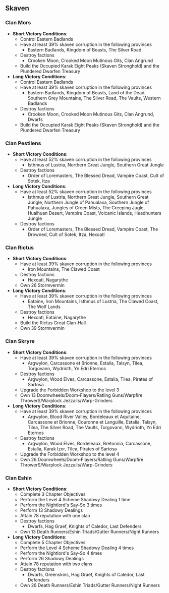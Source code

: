 ## Skaven

### Clan Mors

* **Short Victory Conditions**:
	* Control Eastern Badlands
	* Have at least 39% skaven corruption in the following provinces
	    * Eastern Badlands, Kingdom of Beasts, The Silver Road
	* Destroy factions
	    * Crooken Moon, Crooked Moon Mutinous Gits, Clan Angrund
	* Build the Occupied Karak Eight Peaks (Skaven Stronghold) and the Plundered Dwarfen Treasury
* **Long Victory Conditions**:
	* Control Eastern Badlands
	* Have at least 39% skaven corruption in the following provinces
	    * Eastern Badlands, Kingdom of Beasts, Land of the Dead, Southern Grey Mountains, The Silver Road, The Vaults, Western Badlands
	* Destroy factions
	    * Crooken Moon, Crooked Moon Mutinous Gits, Clan Angrund, Dwarfs
	* Build the Occupied Karak Eight Peaks (Skaven Stronghold) and the Plundered Dwarfen Treasury

### Clan Pestilens

* **Short Victory Conditions**:
	* Have at least 52% skaven corruption in the following provinces
	    * Isthmus of Lustria, Northern Great Jungle, Southern Great Jungle
	* Destroy factions
	    * Order of Loremasters, The Blessed Dread, Vampire Coast, Cult of Sotek, Itza
* **Long Victory Conditions**:
	* Have at least 52% skaven corruption in the following provinces
	    * Isthmus of Lustria, Northern Great Jungle, Southern Great Jungle, Northern Jungle of Pahualaxa, Southern 
	    Jungle of Pahualaxa, Jungles of Green Mists, The Creeping Jugle, Hualhuan Desert, Vampire Coast, Volcanic
	    Islands, Headhunters Jungle
	* Destroy factions
	    * Order of Loremasters, The Blessed Dread, Vampire Coast, The Drowned, Cult of Sotek, Itza, Hexoatl

### Clan Rictus

* **Short Victory Conditions**:
	* Have at least 39% skaven corruption in the following provinces
	    * Iron Mountains, The Clawed Coast
	* Destroy factions
	    * Hexoatl, Nagarythe 
	* Own 26 Stormvermin
* **Long Victory Conditions**:
	* Have at least 39% skaven corruption in the following provinces
	    * Eataine, Iron Mountains, Isthmus of Lustria, The Clawed Coast, The Wolf Lands
	* Destroy factions
	    * Hexoatl, Eataine, Nagarythe
    * Build the Rictus Great Clan-Hall
	* Own 39 Stormvermin

### Clan Skryre

* **Short Victory Conditions**:
	* Have at least 39% skaven corruption in the following provinces
	    * Argwylon, Carcassone et Brionne, Estalia, Talsyn, Tilea, Torgovann, Wydrioth, Yn Edri Eternos
	* Destroy factions
	    * Argwylon, Wood Elves, Carcassone, Estalia, Tilea, Pirates of Sartosa
    * Upgrade the Forbidden Workshop to the level 3
	* Own 13 Doomwheels/Doom-Flayers/Ratling Guns/Warpfire ThrowerS/Warplock Jezzails/Warp-Grinders
* **Long Victory Conditions**:
	* Have at least 39% skaven corruption in the following provinces
	    * Argwylon, Blood River Valley, Bordeleaux et Aquitaine, Carcassone et Brionne, Couronne et Languille, 
	    Estalia, Talsyn, Tilea, The Silver Road, The Vaults, Torgovann, Wydrioth, Yn Edri Eternos
	* Destroy factions
	    * Argwylon, Wood Elves, Bordeleaux, Bretonnia, Carcassone, Estalia, Karak Izor, Tilea, Pirates of Sartosa
	* Upgrade the Forbidden Workshop to the level 4
	* Own 26 Doomwheels/Doom-Flayers/Ratling Guns/Warpfire ThrowerS/Warplock Jezzails/Warp-Grinders

### Clan Eshin

* **Short Victory Conditions**:
	* Complete 3 Chapter Objectives
	* Perform the Level 4 Scheme Shadowy Dealing 1 time
	* Perform the Nightlord's Say-So 3 times
	* Perform 13 Shadowy Dealings
	* Attain 78 reputation with one clan
	* Destroy factions
	    * Dwarfs, Hag Graef, Knights of Caledor, Last Defenders
	* Own 13 Death Runners/Eshin Triads/Gutter Runners/Night Runners
* **Long Victory Conditions**:
	* Complete 5 Chapter Objectives
	* Perform the Level 4 Scheme Shadowy Dealing 4 times
	* Perform the Nightlord's Say-So 4 times
	* Perform 26 Shadowy Dealings
	* Attain 78 reputation with two clans
	* Destroy factions
	    * Dwarfs, Greenskins, Hag Graef, Knights of Caledor, Last Defenders
	* Own 26 Death Runners/Eshin Triads/Gutter Runners/Night Runners
